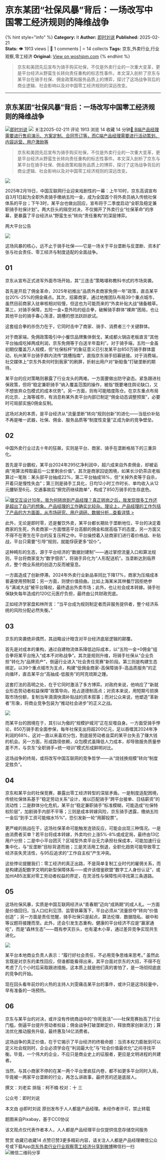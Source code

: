 # 京东某团“社保风暴”背后：一场改写中国零工经济规则的降维战争
{% hint style="info" %}
**Category:** It
**Author:** [即时刘说](https://www.woshipm.com/u/1609351)
**Published:** 2025-02-21  
**Stats:** 👁️ 1913 views | 💬 1 comments | ⭐ 14 collects
**Tags:** 京东,外卖行业,行业观察,零工经济
**Original:** [View on woshipm.com](https://www.woshipm.com/it/6182491.html)
{% endhint %}
> 京东和美团先后宣布为骑手购买社保，不仅是外卖行业的一次重大变革，更是平台经济从野蛮生长转向责任重构的标志性事件。本文深入剖析了京东与某平台在骑手社保、佣金政策和服务品质上的博弈，探讨了这场战争背后的商业逻辑、社会影响以及对中国零工经济规则的深远改变。

---

## 京东某团“社保风暴”背后：一场改写中国零工经济规则的降维战争

[![](https://static.woshipm.com/view/woshipm_api_def_20241215121605_5698.jpg?imageView2/1/w/72/h/72/q/100)](https://www.woshipm.com/u/1609351)[即时刘说](https://www.woshipm.com/u/1609351) ![](https://static.woshipm.com/tag/1101_1@2x.png) 关注2025-02-211 评论 1913 浏览 14 收藏 14 分钟[🔗 B端产品经理需要进行售前演示、方案定制、合同签订等，而C端产品经理需要进行活动策划、内容运营、用户激励等](https://ke.qidianla.com/courses/bcpm)

> 京东和美团先后宣布为骑手购买社保，不仅是外卖行业的一次重大变革，更是平台经济从野蛮生长转向责任重构的标志性事件。本文深入剖析了京东与某平台在骑手社保、佣金政策和服务品质上的博弈，探讨了这场战争背后的商业逻辑、社会影响以及对中国零工经济规则的深远改变。

![](https://image.woshipm.com/2023/10/31/97195bfc-77e9-11ee-be6e-00163e142b65.jpg)

2025年2月19日，中国互联网行业迎来戏剧性的一幕：上午10时，京东高调宣布自3月1日起为全职外卖骑手缴纳五险一金，成为全国首个将外卖员纳入传统社保体系的平台；下午3时，某平台也做出回应，宣布将于二季度启动“全职及稳定兼职骑手社保计划”。两大巨头的隔空对决，不仅揭开了外卖行业“社保革命”的序幕，更暴露了平台经济从“野蛮生长”转向“责任重构”的深层博弈。

两大平台公告

![](https://image.woshipm.com/wp-files/2025/02/PmNzFC7YSObOjPHOUHiX.png)

这场风暴的核心，远不止于骑手社保——它是一场关于平台垄断与反垄断、资本扩张与社会责任、零工经济与制度适配的全面战争。

## 01

京东从宣布正式进军外面市场开始，其“三连击”策略堪称教科书式的市场突袭。

首先是开启了佣金革命，2025年初推出“品质外卖商家免佣一年”政策，直击某平台20%-25%的佣金痛点。其次，招募商家，通过地推团队布局39个重点城市，虽然目前商家入驻审核相对较慢，但这也为可能而来的“外卖补贴大战”储备粮草。第三，对骑手保障，五险一金+意外险的组合拳，破解骑手群体“裸奔”困局，也让其他平台的骑手春心荡漾，跳槽的想法跃跃欲试。

这套组合拳的杀伤力在于，它同时击中了商家、骑手、消费者三个关键群体。

对于商家端，免佣政策吸引中小餐饮品牌集体倒戈，某成都火锅店老板直言“其他平台抽成吃掉两成利润，京东免佣等于白送半年盈利”。对于骑手端，五险一金虽初期仅覆盖万人规模，但“社保标杆”的象征意义已引发某平台850万骑手群体震动，杭州某平台骑手群内流传“跳槽指南”，直指京东骑手招募链接。对于消费端，社交媒体上“京东外卖何时到我家”的刷屏，折射出用户对“新鲶鱼”打破垄断的期待。

某平台的应对策略则暴露了行业龙头的两难。一方面要做出防守姿态。紧急跟进社保政策，但将“稳定兼职骑手”纳入覆盖范围的操作，被指“既要堵住舆论缺口，又不想放弃众包模式的成本优势”。另一方面，则有可能暗度陈仓。在京东重点布局的北京、上海等城市，有消息称某外卖平台内部已制定“佣金动态调整预案”，必要时可局部实施0佣金反制。

这场对决的本质，是平台经济从“流量垄断”转向“规则创新”的进化——当低价补贴不再是唯一武器，社保、佣金、服务品质等“制度性变量”正成为新的竞争壁垒。

## 02

中国外卖行业过去十年的狂飙，实则是平台、商家、骑手在垄断格局下的三重异化。

首先是平台霸权，某平台2024年295亿净利润中，超六成来自外卖佣金，却被诟病“用算法榨取最后一公里剩余价值”。其次是商家囚徒困境，如某长沙奶茶店老板算过一笔账：某头部平台抽成22%，第二平台抽成18%，但“关掉外卖等于自杀，开着只是慢性失血”；第三则是骑手工具化，日均12小时工作时长、单均收入从12元腰斩至6元、交通事故后“擦完药继续跑单”，构成了850万骑手的生存底色。

[![](https://image.woshipm.com/2023/08/02/769bf6f4-30e6-11ee-b3cb-00163e0b5ff3.png)做交互设计10年，我为何转岗到产品经理？真正转岗之后，我发现很多工作还是超出了自己的想象。产品经理的工作确实比较杂。理论上，产品经理的工作包括了产品的方方面面，从市场研究、用户调研、数据分析...查看详情 >](https://ke.qidianla.com/courses/bcpm)

此外，无论是即时零，还是餐饮外卖，某平台都长期处于垄断地位，平台的决定着商家的生死，外卖商家一方面憎恶平台高额的佣金和居高临下的态度，另一方面又不得不在寄生在平台的反复压榨之中。平台操控着入驻商家们进行着价格战、补贴战，平台只需要“引导”规则，就能俘获更多“奴仆”。

这种畸形的生态，源于平台经济的“数据封建制”——通过掌控流量入口和算法规则，平台将商家变为“数字佃农”，将骑手异化为“人形配送机”。当垄断达到临界点，整个商业系统的创造力反而被窒息。

一方面造成了创新停滞。2024年外卖行业新品率同比下降17%，商家为压缩成本普遍使用预制菜；另一方面，则使价值扭曲。比如上海某米其林餐厅因拒绝参与“满减大战”被平台降权，最终退出外卖市场；此外，也让社会成本转嫁。骑手社保缺失每年造成约120亿元医疗负担，最终由公共财政兜底。

正如经济学家盘和林所言：“当平台成为规则制定者而非服务提供者，整个经济系统的风险分配必然失衡。”

## 03

京东的突袭绝非偶然，其战略设计暗含对平台经济底层逻辑的颠覆。

首先是对成本的重构，通过自建物流体系降低边际成本，以“五险一金+0佣金”组合拳将某平台拖入“成本不对称战争”。其次是规则升维，将骑手社保从“企业负担”转化为“品牌资产”，倒逼行业进入“社会责任竞赛”新阶段。第三则是构建生态绑定。以39个重点城市为支点，构建“低佣金商家-高保障骑手-高品质服务”的正向循环，直击某平台“高抽成-低服务”的阿克琉斯之踵。

这套打法的高明之处，在于它同时激活了多方博弈。对政府来说，他响应了“新就业形态劳动者权益保障”政策导向，抢占道德制高点；对资本来说，用短期亏损换取市场份额，复制当年滴滴快滴补贴战的资本叙事；而对公众来说，他塑造“革新者”形象，将商业竞争包装为“推动社会进步”的正义之战。

![](https://q5.itc.cn/images01/20250220/4d14f848fb684e529d89a8b663d66a56.jpeg)

而某平台的困境在于，其引以为傲的“规模护城河”正在反噬自身。一方面受骑手悖论，850万骑手若全面参保，每年社保支出将超200亿元，足以吞噬其2024年净利润的68%，这对一直以来喜欢分包，割底层劳动者韭菜的某平台失去了赚大钱的机会。另一方面，形成路径依赖，众包模式虽降低人力成本，却导致服务质量参差不齐，与京东“全职骑手+统一培训”模式形成鲜明对比。

这场战争的终局，或将改写中国互联网的竞争哲学——从“烧钱换规模”转向“制度定胜负”。

## 04

京东和某平台的社保竞赛，暴露出零工经济转型的深层矛盾。一是制度适配困境，传统社保体系基于“稳定劳动关系”设计，难以匹配骑手“跨平台接单、日结薪资”的流动性；二是群体分化危机，某平台“稳定兼职骑手”标准模糊，可能造成“社保特权阶层”，加剧骑手内部不平等；三则是成本转嫁风险，京东骑手透露，缴纳五险一金后“到手工资可能缩水15%”，恐引发新一轮“用脚投票”。

更严峻的挑战在于，这场社保革命可能触发连锁反应，可能会出现三种情况。一是由消费者买单？若平台将成本转嫁，外卖均价上涨5%-8%或成定局，最终由13亿用户分担；二是中小平台团灭？区域型外卖平台无力承担社保成本，可能加速行业集中化，与“反垄断”目标背道而驰；三是灵活用工倒退，全职化趋势可能导致零工经济丧失灵活性，与95后追求的“工作自主权”产生冲突。

这些悖论提醒我们：零工经济的真正出路，不是简单复制工业时代的雇佣关系，而是构建适配数字文明的新型保障体系——或许该借鉴欧盟“数字工人身份认证”，或加州AB5法案对零工劳动者权益的界定，在灵活性与保障性间寻找第三条道路。

## 05

这场社保风暴，实质是中国互联网经济从“青春期”迈向“成熟期”的成人礼。一方面是价值回归，当人口红利见顶、监管铁幕落下，平台必须从“流量掠夺”转向“价值创造”；另一方面是责任觉醒，骑手社保只是起点，算法伦理、数据隐私、碳中和等议题将接踵而至。此外，还会引发生态重构，健康的平台经济不应是“赢家通吃”，而是“森林生态”——既有参天巨头，也有灌木小草，通过差异竞争实现共生进化。

![](https://q8.itc.cn/images01/20250220/1e3c1808018d421b903a43938b6dd8f2.jpeg)

某平台本地商业负责人表示：“履行好社会责任，不必用竞争思维来思考。” 虽然此言既是对京东的柔性回应，但谁都能看得出来，其平台面对京东的大招，不得不在考虑了几个小时后采取跟进措施，这本质上就是他们真的害怕了，是一场彻彻底底的竞争的开始。

现在回头看年前炒的火热的主持人刘雯痛击某平台的事件，或许只是这场较量中，早有准备的一场预热。

## 06

京东与某平台的对决，或许没有传统商战中的“你死我活”——社保竞赛抬高了行业门槛，倒逼平台提升劳动者权益；佣金战争打破垄断定价，释放商家创新活力；算法优化推动服务升级，最终惠及14亿消费者。

这场战争的真正价值，在于它揭示了平台经济的终极命题：当资本权力膨胀到可以定义社会规则时，企业必须学会在“利润最大化”与“社会价值最优化”之间寻找平衡。毕竟，一个伟大的企业，不应只是商业史上的征服者，更应是文明进程的共建者。

当然，与其小商家不停的在某一两个平台里疯狂内卷，都不如更多平台同时入局，毕竟被一两家平台垄断的行业，再怎么讲故事，最终苦的还是底层人。

撰文：刘老实 排版：柯不楠 校对：十 三

公众号：即时刘说

本文由 @即时刘说 原创发布于人人都是产品经理。未经作者许可，禁止转载

题图来自Pixabay，基于CC0协议

该文观点仅代表作者本人，人人都是产品经理平台仅提供信息存储空间服务

赞赏 收藏已收藏14 点赞已赞3更多精彩内容，请关注人人都是产品经理微信公众号或下载App[京东](https://www.woshipm.com/tag/%e4%ba%ac%e4%b8%9c)[外卖行业](https://www.woshipm.com/tag/%e5%a4%96%e5%8d%96%e8%a1%8c%e4%b8%9a)[行业观察](https://www.woshipm.com/tag/%e8%a1%8c%e4%b8%9a%e8%a7%82%e5%af%9f)[零工经济](https://www.woshipm.com/tag/%e9%9b%b6%e5%b7%a5%e7%bb%8f%e6%b5%8e)[分享到微博](https://service.weibo.com/share/share.php?appkey=2775287854&title=京东某团“社保风暴”背后：一场改写中国零工经济规则的降维战争&url=https://www.woshipm.com/it/6182491.html&pic=https://image.woshipm.com/2023/10/31/97195bfc-77e9-11ee-be6e-00163e142b65.jpg)微信扫一扫![微信二维码](https://api.pwmqr.com/qrcode/create/?url=https://www.woshipm.com/it/6182491.html)分享